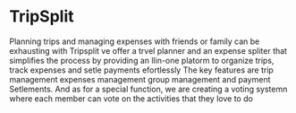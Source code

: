 # TripSplit

Planning trips and managing expenses with friends or family can be exhausting with Tripsplit ve offer a trvel planner and an expense
spliter that simplifies the process by providing an llin-one platorm to organize trips, track expenses and setle payments efortlessly
The key features are trip management expenses management group management and payment Setlements. And as for a special function, we are creating a voting systemn where each member can vote on the activities that they love to do
